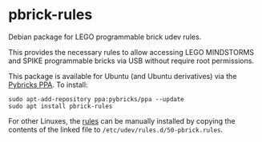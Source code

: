 # pbrick-rules

Debian package for LEGO programmable brick udev rules.

This provides the necessary rules to allow accessing LEGO MINDSTORMS and SPIKE
programmable bricks via USB without require root permissions.

This package is available for Ubuntu (and Ubuntu derivatives) via the
[Pybricks PPA]. To install:

```shell
sudo apt-add-repository ppa:pybricks/ppa --update
sudo apt install pbrick-rules
```

For other Linuxes, the [rules] can be manually installed by copying the contents
of the linked file to `/etc/udev/rules.d/50-pbrick.rules`.

[Pybricks PPA]: https://launchpad.net/~pybricks/+archive/ubuntu/ppa
[rules]: ./debian/pbrick-rules.pbrick.udev

